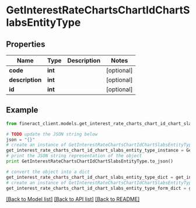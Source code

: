 # GetInterestRateChartsChartIdChartSlabsEntityType


## Properties

Name | Type | Description | Notes
------------ | ------------- | ------------- | -------------
**code** | **int** |  | [optional] 
**description** | **int** |  | [optional] 
**id** | **int** |  | [optional] 

## Example

```python
from fineract_client.models.get_interest_rate_charts_chart_id_chart_slabs_entity_type import GetInterestRateChartsChartIdChartSlabsEntityType

# TODO update the JSON string below
json = "{}"
# create an instance of GetInterestRateChartsChartIdChartSlabsEntityType from a JSON string
get_interest_rate_charts_chart_id_chart_slabs_entity_type_instance = GetInterestRateChartsChartIdChartSlabsEntityType.from_json(json)
# print the JSON string representation of the object
print GetInterestRateChartsChartIdChartSlabsEntityType.to_json()

# convert the object into a dict
get_interest_rate_charts_chart_id_chart_slabs_entity_type_dict = get_interest_rate_charts_chart_id_chart_slabs_entity_type_instance.to_dict()
# create an instance of GetInterestRateChartsChartIdChartSlabsEntityType from a dict
get_interest_rate_charts_chart_id_chart_slabs_entity_type_form_dict = get_interest_rate_charts_chart_id_chart_slabs_entity_type.from_dict(get_interest_rate_charts_chart_id_chart_slabs_entity_type_dict)
```
[[Back to Model list]](../README.md#documentation-for-models) [[Back to API list]](../README.md#documentation-for-api-endpoints) [[Back to README]](../README.md)


